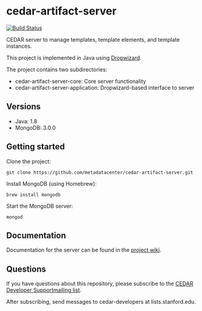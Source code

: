 # cedar-artifact-server

[![Build Status](https://travis-ci.org/metadatacenter/cedar-artifact-server.svg?branch=master)](https://travis-ci.org/metadatacenter/cedar-artifact-server)

CEDAR server to manage templates, template elements, and template instances.

This project is implemented in Java using [Dropwizard](http://www.dropwizard.io/).

The project contains two subdirectories:

- cedar-artifact-server-core: Core server functionality
- cedar-artifact-server-application: Dropwizard-based interface to server

## Versions

* Java: 1.8
* MongoDB: 3.0.0

## Getting started

Clone the project:

    git clone https://github.com/metadatacenter/cedar-artifact-server.git

Install MongoDB (using Homebrew):

    brew install mongodb

Start the MongoDB server:

    mongod

## Documentation

Documentation for the server can be found in the [project wiki](https://github.com/metadatacenter/cedar-docs/wiki).

## Questions

If you have questions about this repository, please subscribe to the
[CEDAR Developer Supportmailing list](https://mailman.stanford.edu/mailman/listinfo/cedar-developers).

After subscribing, send messages to cedar-developers at lists.stanford.edu.


